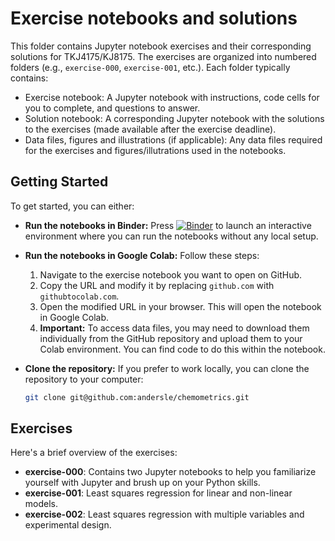 # Exercise notebooks and solutions

This folder contains Jupyter notebook exercises and their corresponding solutions for TKJ4175/KJ8175.
The exercises are organized into numbered folders (e.g., `exercise-000`, `exercise-001`, etc.).
Each folder typically contains:
* Exercise notebook: A Jupyter notebook with instructions, code cells for you to complete, and questions to answer.
* Solution notebook: A corresponding Jupyter notebook with the solutions to the exercises (made available
after the exercise deadline).
* Data files, figures and illustrations (if applicable): Any data files required for the exercises and figures/illutrations used in the notebooks.

## Getting Started

To get started, you can either:

* **Run the notebooks in Binder:** Press [![Binder](https://mybinder.org/badge_logo.svg)](https://mybinder.org/v2/gh/andersle/chemometrics/main?filepath=%2Fexercises) to launch an interactive environment where you can run the notebooks without any local setup.


* **Run the notebooks in Google Colab:** Follow these steps:
    1. Navigate to the exercise notebook you want to open on GitHub.
    2. Copy the URL and modify it by replacing `github.com` with `githubtocolab.com`.
    3. Open the modified URL in your browser. This will open the notebook in Google Colab.
    4. **Important:** To access data files, you may need to download them individually from the GitHub repository and upload them to your Colab environment. You can find code to do this within the notebook.


* **Clone the repository:** If you prefer to work locally, you can clone the repository to your computer:
    ```bash
    git clone git@github.com:andersle/chemometrics.git
    ```

## Exercises

Here's a brief overview of the exercises:

* **exercise-000**: Contains two Jupyter notebooks to help you familiarize yourself with Jupyter and brush up on your Python skills.
* **exercise-001**: Least squares regression for linear and non-linear models.
* **exercise-002**: Least squares regression with multiple variables and experimental design.
